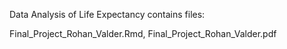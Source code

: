 Data Analysis of Life Expectancy contains files:

Final_Project_Rohan_Valder.Rmd, Final_Project_Rohan_Valder.pdf
